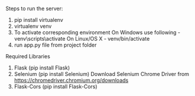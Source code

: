 Steps to run the server:

1. pip install virtualenv
2. virtualenv venv
3. To activate corresponding environment
   On Windows use following - venv\scripts\activate
   On Linux/OS X - venv/bin/activate
4. run app.py file from project folder


Required Libraries

1. Flask (pip install Flask)
2. Selenium (pip install Selenium)
   Download Selenium Chrome Driver from https://chromedriver.chromium.org/downloads
3. Flask-Cors (pip install Flask-Cors)
